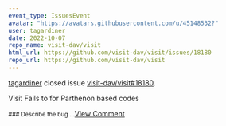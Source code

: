 ```yaml
---
event_type: IssuesEvent
avatar: "https://avatars.githubusercontent.com/u/45148532?"
user: tagardiner
date: 2022-10-07
repo_name: visit-dav/visit
html_url: https://github.com/visit-dav/visit/issues/18180
repo_url: https://github.com/visit-dav/visit
---
```


<a href='https://github.com/tagardiner' target='_blank'>tagardiner</a> closed issue <a href='https://github.com/visit-dav/visit/issues/18180' target='_blank'>visit-dav/visit#18180</a>.

<p>Visit Fails to for Parthenon based codes</p><small>### Describe the bug...</small><a href='https://github.com/visit-dav/visit/issues/18180' target='_blank'>View Comment</a>